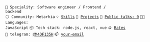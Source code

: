 <code>👷 Speciality: Software engineer / Frontend / backend</code><br>
<code>⚪ Community: Metarhia</code>
<code>💡 [Skills](SKILLS.md)</code>
<code>🧻 [Projects](PROJECTS.md)</code>
<code>📢 [Public talks: 0](TALKS.md)</code>
<code>🧑‍💻 Languages: JavaScript</code>
<code>📦 Tech stack: node.js, react, vue</code>
<code>🪙 [Rates](RATES.md)</code><br>
<code>💬 telegram: [@M4DF135H](https://telegram.me/M4DF135H)</code>
<code>📫 [your-email](mailto:taraxacum666@gmail.com)</code>
